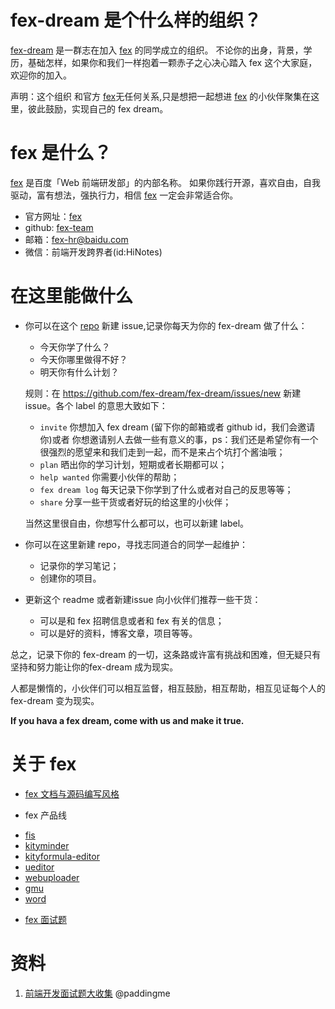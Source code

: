 # fex-dream 是个什么样的组织？

[fex-dream](https://github.com/fex-dream/) 是一群志在加入 [fex](http://fex.baidu.com/) 的同学成立的组织。
不论你的出身，背景，学历，基础怎样，如果你和我们一样抱着一颗赤子之心决心踏入 fex 这个大家庭，欢迎你的加入。

声明：这个组织 和官方 [fex](http://fex.baidu.com/)无任何关系,只是想把一起想进 [fex](http://fex.baidu.com/) 的小伙伴聚集在这里，彼此鼓励，实现自己的 fex dream。

# fex 是什么？

[fex](http://fex.baidu.com/) 是百度「Web 前端研发部」的内部名称。 如果你践行开源，喜欢自由，自我驱动，富有想法，强执行力，相信 [fex](http://fex.baidu.com/) 一定会非常适合你。

- 官方网址：[fex](http://fex.baidu.com/)
- github: [fex-team](https://github.com/fex-team/)
- 邮箱：fex-hr@baidu.com
- 微信：前端开发跨界者(id:HiNotes)


# 在这里能做什么

- 你可以在这个 [repo](https://github.com/fex-dream/fex-dream) 新建 issue,记录你每天为你的 fex-dream 做了什么：
  + 今天你学了什么？
  + 今天你哪里做得不好？
  + 明天你有什么计划？

  规则：在 <https://github.com/fex-dream/fex-dream/issues/new> 新建 issue。各个 label 的意思大致如下：
  - `invite` 你想加入 fex dream (留下你的邮箱或者 github id，我们会邀请你)或者 你想邀请别人去做一些有意义的事，ps：我们还是希望你有一个很强烈的愿望来和我们走到一起，而不是来占个坑打个酱油哦；
  - `plan` 晒出你的学习计划，短期或者长期都可以；
  - `help wanted` 你需要小伙伴的帮助；
  - `fex dream log` 每天记录下你学到了什么或者对自己的反思等等；
  - `share` 分享一些干货或者好玩的给这里的小伙伴；

  当然这里很自由，你想写什么都可以，也可以新建 label。

- 你可以在这里新建 repo，寻找志同道合的同学一起维护：
  + 记录你的学习笔记；
  + 创建你的项目。
- 更新这个 readme 或者新建issue 向小伙伴们推荐一些干货：
  + 可以是和 fex 招聘信息或者和 fex 有关的信息；
  + 可以是好的资料，博客文章，项目等等。

总之，记录下你的 fex-dream 的一切，这条路或许富有挑战和困难，但无疑只有坚持和努力能让你的fex-dream 成为现实。

人都是懒惰的，小伙伴们可以相互监督，相互鼓励，相互帮助，相互见证每个人的 fex-dream 变为现实。

**If you hava a fex dream, come with us and make it true.**


# 关于 fex

+ [fex 文档与源码编写风格](https://github.com/fex-team/styleguide)

+ fex 产品线
 - [fis](https://github.com/fex-team/fis/)
 - [kityminder](https://github.com/fex-team/kityminder/)
 - [kityformula-editor](https://github.com/fex-team/kityformula-editor/)
 - [ueditor](http://github.com/fex-team/ueditor/)
 - [webuploader](https://github.com/fex-team/webuploader/)
 - [gmu](https://github.com/fex-team/gmu/)
 - [word](http://word.baidu.com)

+ [fex 面试题](https://github.com/fex-team/interview-questions)


# 资料

1. [前端开发面试题大收集](https://github.com/paddingme/Front-end-Web-Development-Interview-Question) @paddingme
